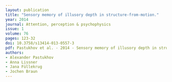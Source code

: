 ```yaml
---
layout: publication
title: "Sensory memory of illusory depth in structure-from-motion."
year: 2014
journal: Attention, perception & psychophysics
issue: 1
volume: 76
pages: 123-32
doi: 10.3758/s13414-013-0557-3
pdf: Pastukhov et al. - 2014 - Sensory memory of illusory depth in structure-from-motion.pdf
authors:
- Alexander Pastukhov
- Anna Lissner
- Jana Füllekrug
- Jochen Braun
---
```

